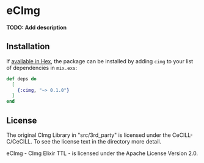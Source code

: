 # eCImg

**TODO: Add description**

## Installation

If [available in Hex](https://hex.pm/docs/publish), the package can be installed
by adding `cimg` to your list of dependencies in `mix.exs`:

```elixir
def deps do
  [
    {:cimg, "~> 0.1.0"}
  ]
end
```
## License
The original CImg Library in "src/3rd_party" is licensed under the CeCILL-C/CeCILL. To see the license text in the directory
more detail.

eCImg - CImg Elixir TTL - is licensed under the Apache License Version 2.0.
